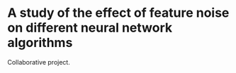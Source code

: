 # A study of the effect of feature noise on different neural network algorithms

Collaborative project.




